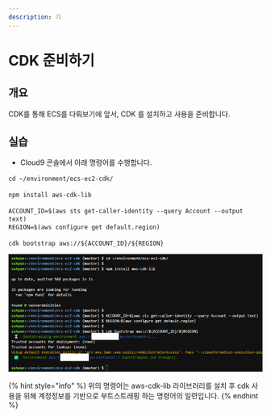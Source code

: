 ```yaml
---
description: 기
---
```


# CDK 준비하기

## 개요

CDK를 통해 ECS를 다뤄보기에 앞서, CDK 를 설치하고 사용을 준비합니다.

## 실습

* Cloud9 콘솔에서 아래 명령어를 수행합니다.

```
cd ~/environment/ecs-ec2-cdk/

npm install aws-cdk-lib

ACCOUNT_ID=$(aws sts get-caller-identity --query Account --output text)
REGION=$(aws configure get default.region)

cdk bootstrap aws://${ACCOUNT_ID}/${REGION}
```

![](<../.gitbook/assets/image (4).png>)

{% hint style="info" %}
위의 명령어는 aws-cdk-lib 라이브러리를 설치 후 cdk 사용을 위해 계정정보를 기반으로 부트스트래핑 하는 명령어의 일련입니다.
{% endhint %}

